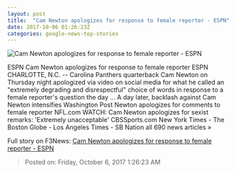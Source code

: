 ```yaml
---
layout: post
title:  "Cam Newton apologizes for response to female reporter - ESPN"
date: 2017-10-06 01:26:23Z
categories: google-news-top-stories
---
```


![Cam Newton apologizes for response to female reporter - ESPN](http://a3.espncdn.com/combiner/i?img=%2Fphoto%2F2017%2F1005%2Fr269346_1296x729_16%2D9.jpg)

ESPN Cam Newton apologizes for response to female reporter ESPN CHARLOTTE, N.C. -- Carolina Panthers quarterback Cam Newton on Thursday night apologized via video on social media for what he called an "extremely degrading and disrespectful" choice of words in response to a female reporter's question the day ... A day later, backlash against Cam Newton intensifies Washington Post Newton apologizes for comments to female reporter NFL.com WATCH: Cam Newton apologizes for sexist remarks: 'Extremely unacceptable' CBSSports.com New York Times - The Boston Globe - Los Angeles Times - SB Nation all 690 news articles »


Full story on F3News: [Cam Newton apologizes for response to female reporter - ESPN](http://www.f3nws.com/n/m4meqB)

> Posted on: Friday, October 6, 2017 1:26:23 AM
